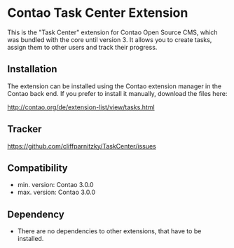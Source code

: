Contao Task Center Extension
============================

This is the "Task Center" extension for Contao Open Source CMS, which was
bundled with the core until version 3. It allows you to create tasks, assign
them to other users and track their progress.


Installation
------------

The extension can be installed using the Contao extension manager in the Contao
back end. If you prefer to install it manually, download the files here:

http://contao.org/de/extension-list/view/tasks.html


Tracker
-------

https://github.com/cliffparnitzky/TaskCenter/issues


Compatibility
-------------

- min. version: Contao 3.0.0
- max. version: Contao 3.0.0


Dependency
----------

- There are no dependencies to other extensions, that have to be installed.